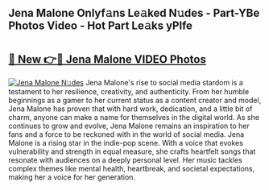 ## Jena Malone Onlyf𝚊ns Le𝚊ked N𝚞des - Part-YBe Photos Video - Hot Part Le𝚊ks yPlfe

# <h2><a href="http://ac32813.deff.icu/?id=Jena+Malone">🔗 New 👉🔴 Jena Malone VIDEO Photos</a></h2>

[![Jena Malone N𝚞des](https://i.imgur.com/rIISA9y.gif)](http://ac32813.deff.icu/?id=Jena+Malone)
Jena Malone's rise to social media stardom is a testament to her resilience, creativity, and authenticity. From her humble beginnings as a gamer to her current status as a content creator and model, Jena Malone has proven that with hard work, dedication, and a little bit of charm, anyone can make a name for themselves in the digital world. As she continues to grow and evolve, Jena Malone remains an inspiration to her fans and a force to be reckoned with in the world of social media. Jena Malone is a rising star in the indie-pop scene. With a voice that evokes vulnerability and strength in equal measure, she crafts heartfelt songs that resonate with audiences on a deeply personal level. Her music tackles complex themes like mental health, heartbreak, and societal expectations, making her a voice for her generation.
